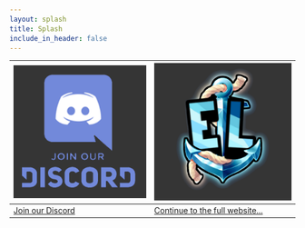 ```yaml
---
layout: splash
title: Splash
include_in_header: false
---
```



| [![Click here to join the Discord!](/assets/discordjoin.png)](https://discord.com/invite/Fa4BdBvg2c) | [![Continue to the website!](/assets/elpluginssplash.png)](https://elli-tt.github.io) |
| ----------- | ----------- |
| [Join our Discord](https://discord.com/invite/Fa4BdBvg2c) | [Continue to the full website...](https://elli-tt.github.io) |
